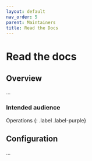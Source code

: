 ```yaml
---
layout: default
nav_order: 5
parent: Maintainers
title: Read the Docs
---
```


# Read the docs

## Overview

...

### Intended audience

Operations
{: .label .label-purple}

## Configuration

...
